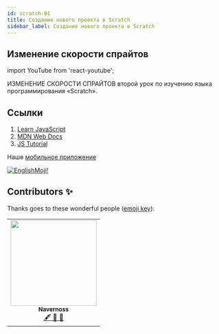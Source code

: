 ```yaml
---
id: scratch-01
title: Создание нового проекта в Scratch
sidebar_label: Создание нового проекта в Scratch
---
```

## Изменение скорости спрайтов
import YouTube from 'react-youtube';

ИЗМЕНЕНИЕ СКОРОСТИ СПРАЙТОВ второй урок по изучению языка программирования  «Scratch». 

<YouTube videoId='L6lAa3h3hU4' />

## Ссылки
1. [Learn JavaScript](https://learn.javascript.ru/fetch)
2. [MDN Web Docs](https://developer.mozilla.org/ru/docs/Web/API/Fetch_API/Using_Fetch)
3. [JS Tutorial](https://www.javascripttutorial.net/javascript-fetch-api/)

Наше [мобильное приложение](http://onelink.to/njhc95)

[![EnglishMoji!](/img/logo/NeuroCoder.png)](https://vk.com/neurocoder)

## Contributors ✨

Thanks goes to these wonderful people ([emoji key](https://allcontributors.org/docs/en/emoji-key)):
<table>
  <tr> 
    <td align="center"><a href="https://github.com/Navernoss"><img src="https://avatars0.githubusercontent.com/u/75784137?v=4?s=200" width="200px;" alt=""/><br /><sub><b>Navernoss</b></sub></a><br /><a href="#content-Navernoss" title="Content">🖋 🐛 🎨 </a></td>
  </tr>
  
</table>
